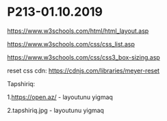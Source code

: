 # P213-01.10.2019

https://www.w3schools.com/html/html_layout.asp

https://www.w3schools.com/css/css_list.asp

https://www.w3schools.com/css/css3_box-sizing.asp

reset css cdn: https://cdnjs.com/libraries/meyer-reset



Tapshiriq:

1.https://open.az/ - layoutunu yigmaq

2.tapshiriq.jpg - layoutunu yigmaq

